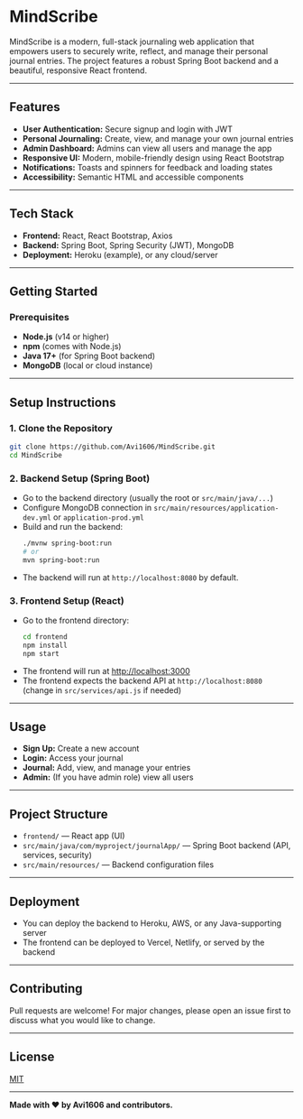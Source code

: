 # MindScribe

MindScribe is a modern, full-stack journaling web application that empowers users to securely write, reflect, and manage their personal journal entries. The project features a robust Spring Boot backend and a beautiful, responsive React frontend.

---

## Features
- **User Authentication:** Secure signup and login with JWT
- **Personal Journaling:** Create, view, and manage your own journal entries
- **Admin Dashboard:** Admins can view all users and manage the app
- **Responsive UI:** Modern, mobile-friendly design using React Bootstrap
- **Notifications:** Toasts and spinners for feedback and loading states
- **Accessibility:** Semantic HTML and accessible components

---

## Tech Stack
- **Frontend:** React, React Bootstrap, Axios
- **Backend:** Spring Boot, Spring Security (JWT), MongoDB
- **Deployment:** Heroku (example), or any cloud/server

---

## Getting Started

### Prerequisites
- **Node.js** (v14 or higher)
- **npm** (comes with Node.js)
- **Java 17+** (for Spring Boot backend)
- **MongoDB** (local or cloud instance)

---

## Setup Instructions

### 1. Clone the Repository
```sh
git clone https://github.com/Avi1606/MindScribe.git
cd MindScribe
```

### 2. Backend Setup (Spring Boot)
- Go to the backend directory (usually the root or `src/main/java/...`)
- Configure MongoDB connection in `src/main/resources/application-dev.yml` or `application-prod.yml`
- Build and run the backend:
  ```sh
  ./mvnw spring-boot:run
  # or
  mvn spring-boot:run
  ```
- The backend will run at `http://localhost:8080` by default.

### 3. Frontend Setup (React)
- Go to the frontend directory:
  ```sh
  cd frontend
  npm install
  npm start
  ```
- The frontend will run at [http://localhost:3000](http://localhost:3000)
- The frontend expects the backend API at `http://localhost:8080` (change in `src/services/api.js` if needed)

---

## Usage
- **Sign Up:** Create a new account
- **Login:** Access your journal
- **Journal:** Add, view, and manage your entries
- **Admin:** (If you have admin role) view all users

---

## Project Structure
- `frontend/` — React app (UI)
- `src/main/java/com/myproject/journalApp/` — Spring Boot backend (API, services, security)
- `src/main/resources/` — Backend configuration files

---

## Deployment
- You can deploy the backend to Heroku, AWS, or any Java-supporting server
- The frontend can be deployed to Vercel, Netlify, or served by the backend

---

## Contributing
Pull requests are welcome! For major changes, please open an issue first to discuss what you would like to change.

---

## License
[MIT](LICENSE)

---

**Made with ❤️ by Avi1606 and contributors.**

